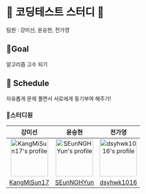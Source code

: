 # 💯 코딩테스트 스터디 💯

팀원 : 강미선, 윤승현, 전가영

## 🌱Goal

알고리즘 고수 되기

## 📆 Schedule

자유롭게 문제 풀면서 서로에게 동기부여 해주기!

### 👥스터디원
|강미선|윤승현|전가영|
|:---:|:---:|:---:|
|<a href='https://github.com/KangMiSun17'><img src='https://avatars.githubusercontent.com/u/97578390?v=4' height=100 alt="KangMiSun17's profile"></a>|<a href="https://github.com/SEunNGHYun"><img src='https://avatars.githubusercontent.com/u/48947537?v=4' height=100 alt="SEunNGHYun's profile"></a>|<a href="https://github.com/dsyhwk1016"><img src='https://avatars.githubusercontent.com/u/73643088?v=4' height=100 alt="dsyhwk1016's profile"></a>|
|[KangMiSun17](https://github.com/KangMiSun17)|[SEunNGHYun](https://github.com/SEunNGHYun)|[dsyhwk1016](https://github.com/dsyhwk1016)|
